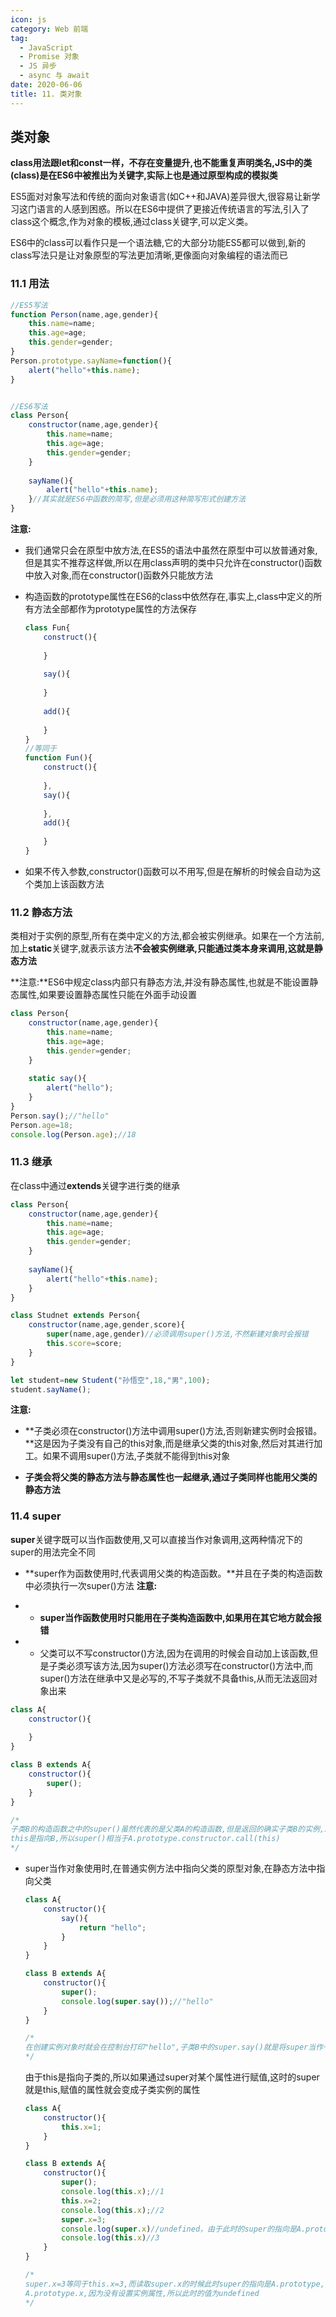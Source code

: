 ```yaml
---
icon: js
category: Web 前端
tag: 
  - JavaScript
  - Promise 对象
  - JS 异步
  - async 与 await
date: 2020-06-06
title: 11. 类对象
---
```


## 类对象



**class用法跟let和const一样，不存在变量提升,也不能重复声明类名,JS中的类(class)是在ES6中被推出为关键字,实际上也是通过原型构成的模拟类**



ES5面对对象写法和传统的面向对象语言(如C++和JAVA)差异很大,很容易让新学习这门语言的人感到困惑。所以在ES6中提供了更接近传统语言的写法,引入了class这个概念,作为对象的模板,通过class关键字,可以定义类。



ES6中的class可以看作只是一个语法糖,它的大部分功能ES5都可以做到,新的class写法只是让对象原型的写法更加清晰,更像面向对象编程的语法而已



### 11.1 用法



```js
//ES5写法
function Person(name,age,gender){
    this.name=name;
    this.age=age;
    this.gender=gender;
}
Person.prototype.sayName=function(){
    alert("hello"+this.name);
}


//ES6写法
class Person{
    constructor(name,age,gender){
        this.name=name;
        this.age=age;
        this.gender=gender;
    }
    
    sayName(){
        alert("hello"+this.name);
    }//其实就是ES6中函数的简写,但是必须用这种简写形式创建方法
}
```



**注意:**



- 我们通常只会在原型中放方法,在ES5的语法中虽然在原型中可以放普通对象,但是其实不推荐这样做,所以在用class声明的类中只允许在constructor()函数中放入对象,而在constructor()函数外只能放方法

- 构造函数的prototype属性在ES6的class中依然存在,事实上,class中定义的所有方法全部都作为prototype属性的方法保存

  ```js
  class Fun{
      construct(){
          
      }
      
      say(){
               
      }
      
      add(){
          
      }
  }
  //等同于
  function Fun(){
      construct(){
                 
      },
      say(){
              
      },
      add(){
                  
      }
  }
  ```

- 如果不传入参数,constructor()函数可以不用写,但是在解析的时候会自动为这个类加上该函数方法



### 11.2 静态方法



类相对于实例的原型,所有在类中定义的方法,都会被实例继承。如果在一个方法前,加上**static**关键字,就表示该方法**不会被实例继承,只能通过类本身来调用,这就是静态方法**



**注意:**ES6中规定class内部只有静态方法,并没有静态属性,也就是不能设置静态属性,如果要设置静态属性只能在外面手动设置



```js
class Person{
    constructor(name,age,gender){
        this.name=name;
        this.age=age;
        this.gender=gender;
    }
    
    static say(){
        alert("hello");
    }
}
Person.say();//"hello"
Person.age=18;
console.log(Person.age);//18
```



### 11.3 继承



在class中通过**extends**关键字进行类的继承



```js
class Person{
    constructor(name,age,gender){
        this.name=name;
        this.age=age;
        this.gender=gender;
    }
    
    sayName(){
        alert("hello"+this.name);
    }
}

class Studnet extends Person{
    constructor(name,age,gender,score){
        super(name,age,gender)//必须调用super()方法,不然新建对象时会报错
        this.score=score;
    }
}

let student=new Student("孙悟空",18,"男",100);
student.sayName();
```



**注意:**



- **子类必须在constructor()方法中调用super()方法,否则新建实例时会报错。**这是因为子类没有自己的this对象,而是继承父类的this对象,然后对其进行加工。如果不调用super()方法,子类就不能得到this对象

- **子类会将父类的静态方法与静态属性也一起继承,通过子类同样也能用父类的静态方法**



### 11.4 super



**super**关键字既可以当作函数使用,又可以直接当作对象调用,这两种情况下的super的用法完全不同



- **super作为函数使用时,代表调用父类的构造函数。**并且在子类的构造函数中必须执行一次super()方法 
  **注意:**

- - **super当作函数使用时只能用在子类构造函数中,如果用在其它地方就会报错**

- - 父类可以不写constructor()方法,因为在调用的时候会自动加上该函数,但是子类必须写该方法,因为super()方法必须写在constructor()方法中,而super()方法在继承中又是必写的,不写子类就不具备this,从而无法返回对象出来

```js
class A{
    constructor(){
        
    }
}

class B extends A{
    constructor(){
        super();
    }
}

/*
子类B的构造函数之中的super()虽然代表的是父类A的构造函数,但是返回的确实子类B的实例,即super()内部的
this是指向B,所以super()相当于A.prototype.constructor.call(this)
*/
```

- super当作对象使用时,在普通实例方法中指向父类的原型对象,在静态方法中指向父类

  ```js
  class A{
      constructor(){
          say(){
              return "hello";
          }
      }
  }
  
  class B extends A{
      constructor(){
          super();
          console.log(super.say());//"hello"
      }
  }
  
  /*
  在创建实例对象时就会在控制台打印"hello",子类B中的super.say()就是将super当作一个对象进行使用,此时的super在普通实例方法中指向的是A.prototype,super.say()就相当于A.prototype.say()
  */
  ```

  由于this是指向子类的,所以如果通过super对某个属性进行赋值,这时的super就是this,赋值的属性就会变成子类实例的属性

  ```js
  class A{
      constructor(){
          this.x=1;
      }
  }
  
  class B extends A{
      constructor(){
          super();
          console.log(this.x);//1
          this.x=2;
          console.log(this.x);//2
          super.x=3;
          console.log(super.x)//undefined，由于此时的super的指向是A.prototype
          console.log(this.x)//3
      }
  }
  
  /*
  super.x=3等同于this.x=3,而读取super.x的时候此时super的指向是A.prototype,也就是
  A.prototype.x,因为没有设置实例属性,所以此时的值为undefined
  */
  ```

